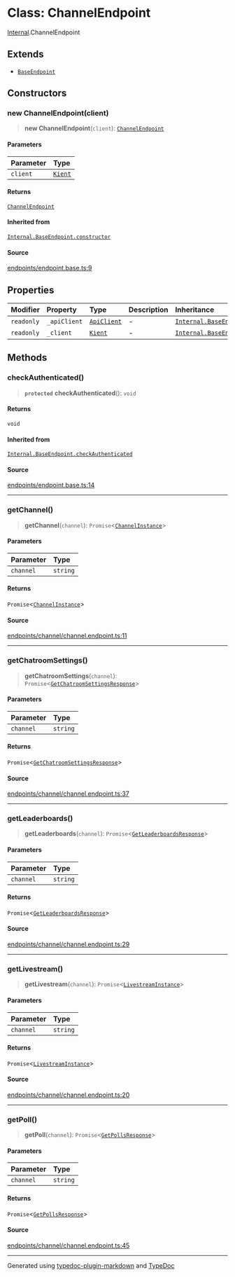 # Class: ChannelEndpoint

[Internal](../index.md).ChannelEndpoint

## Extends

- [`BaseEndpoint`](BaseEndpoint.md)

## Constructors

### new ChannelEndpoint(client)

> **new ChannelEndpoint**(`client`): [`ChannelEndpoint`](ChannelEndpoint.md)

#### Parameters

| Parameter | Type |
| :------ | :------ |
| `client` | [`Kient`](../../classes/Kient.md) |

#### Returns

[`ChannelEndpoint`](ChannelEndpoint.md)

#### Inherited from

[`Internal.BaseEndpoint.constructor`](BaseEndpoint.md#constructors)

#### Source

[endpoints/endpoint.base.ts:9](https://github.com/zSoulweaver/kient/blob/cb3a38e/src/endpoints/endpoint.base.ts#L9)

## Properties

| Modifier | Property | Type | Description | Inheritance | Source |
| :------ | :------ | :------ | :------ | :------ | :------ |
| `readonly` | `_apiClient` | [`ApiClient`](ApiClient.md) | - | [`Internal.BaseEndpoint._apiClient`](BaseEndpoint.md) | [endpoints/endpoint.base.ts:7](https://github.com/zSoulweaver/kient/blob/cb3a38e/src/endpoints/endpoint.base.ts#L7) |
| `readonly` | `_client` | [`Kient`](../../classes/Kient.md) | - | [`Internal.BaseEndpoint._client`](BaseEndpoint.md) | [endpoints/endpoint.base.ts:6](https://github.com/zSoulweaver/kient/blob/cb3a38e/src/endpoints/endpoint.base.ts#L6) |

## Methods

### checkAuthenticated()

> **`protected`** **checkAuthenticated**(): `void`

#### Returns

`void`

#### Inherited from

[`Internal.BaseEndpoint.checkAuthenticated`](BaseEndpoint.md#checkauthenticated)

#### Source

[endpoints/endpoint.base.ts:14](https://github.com/zSoulweaver/kient/blob/cb3a38e/src/endpoints/endpoint.base.ts#L14)

***

### getChannel()

> **getChannel**(`channel`): `Promise`\<[`ChannelInstance`](ChannelInstance.md)\>

#### Parameters

| Parameter | Type |
| :------ | :------ |
| `channel` | `string` |

#### Returns

`Promise`\<[`ChannelInstance`](ChannelInstance.md)\>

#### Source

[endpoints/channel/channel.endpoint.ts:11](https://github.com/zSoulweaver/kient/blob/cb3a38e/src/endpoints/channel/channel.endpoint.ts#L11)

***

### getChatroomSettings()

> **getChatroomSettings**(`channel`): `Promise`\<[`GetChatroomSettingsResponse`](../interfaces/GetChatroomSettingsResponse.md)\>

#### Parameters

| Parameter | Type |
| :------ | :------ |
| `channel` | `string` |

#### Returns

`Promise`\<[`GetChatroomSettingsResponse`](../interfaces/GetChatroomSettingsResponse.md)\>

#### Source

[endpoints/channel/channel.endpoint.ts:37](https://github.com/zSoulweaver/kient/blob/cb3a38e/src/endpoints/channel/channel.endpoint.ts#L37)

***

### getLeaderboards()

> **getLeaderboards**(`channel`): `Promise`\<[`GetLeaderboardsResponse`](../interfaces/GetLeaderboardsResponse.md)\>

#### Parameters

| Parameter | Type |
| :------ | :------ |
| `channel` | `string` |

#### Returns

`Promise`\<[`GetLeaderboardsResponse`](../interfaces/GetLeaderboardsResponse.md)\>

#### Source

[endpoints/channel/channel.endpoint.ts:29](https://github.com/zSoulweaver/kient/blob/cb3a38e/src/endpoints/channel/channel.endpoint.ts#L29)

***

### getLivestream()

> **getLivestream**(`channel`): `Promise`\<[`LivestreamInstance`](LivestreamInstance.md)\>

#### Parameters

| Parameter | Type |
| :------ | :------ |
| `channel` | `string` |

#### Returns

`Promise`\<[`LivestreamInstance`](LivestreamInstance.md)\>

#### Source

[endpoints/channel/channel.endpoint.ts:20](https://github.com/zSoulweaver/kient/blob/cb3a38e/src/endpoints/channel/channel.endpoint.ts#L20)

***

### getPoll()

> **getPoll**(`channel`): `Promise`\<[`GetPollsResponse`](../type-aliases/GetPollsResponse.md)\>

#### Parameters

| Parameter | Type |
| :------ | :------ |
| `channel` | `string` |

#### Returns

`Promise`\<[`GetPollsResponse`](../type-aliases/GetPollsResponse.md)\>

#### Source

[endpoints/channel/channel.endpoint.ts:45](https://github.com/zSoulweaver/kient/blob/cb3a38e/src/endpoints/channel/channel.endpoint.ts#L45)

***

Generated using [typedoc-plugin-markdown](https://www.npmjs.com/package/typedoc-plugin-markdown) and [TypeDoc](https://typedoc.org/)
